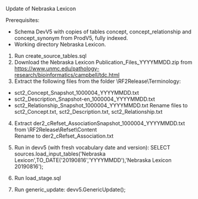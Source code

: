 Update of Nebraska Lexicon

Prerequisites:
- Schema DevV5 with copies of tables concept, concept_relationship and concept_synonym from ProdV5, fully indexed.
- Working directory Nebraska Lexicon.

1. Run create_source_tables.sql
2. Download the Nebraska Lexicon Publication_Files_YYYYMMDD.zip from https://www.unmc.edu/pathology-research/bioinformatics/campbell/tdc.html
3. Extract the following files from the folder \RF2Release\Terminology\:
- sct2_Concept_Snapshot_1000004_YYYYMMDD.txt
- sct2_Description_Snapshot-en_1000004_YYYYMMDD.txt
- sct2_Relationship_Snapshot_1000004_YYYYMMDD.txt
Rename files to sct2_Concept.txt, sct2_Description.txt, sct2_Relationship.txt

4. Extract der2_cRefset_AssociationSnapshot_1000004_YYYYMMDD.txt from \RF2Release\Refset\Content\
Rename to der2_cRefset_Association.txt

5. Run in devv5 (with fresh vocabulary date and version): SELECT sources.load_input_tables('Nebraska Lexicon',TO_DATE('20190816','YYYYMMDD'),'Nebraska Lexicon 20190816');
6. Run load_stage.sql
7. Run generic_update: devv5.GenericUpdate();